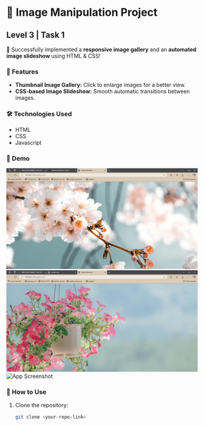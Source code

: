 # 🎨 Image Manipulation Project  

## Level 3 | Task 1  

🚀 Successfully implemented a **responsive image gallery** and an **automated image slideshow** using HTML & CSS!  

### 🔹 Features  
- **Thumbnail Image Gallery:** Click to enlarge images for a better view.  
- **CSS-based Image Slideshow:** Smooth automatic transitions between images.  

### 🛠️ Technologies Used  
- HTML  
- CSS
- Javascript

### 📸 Demo  
![App Screenshot](https://github.com/anshika1510/Level-3-Task-1/blob/main/Screenshot%20(137).png)
![App Screenshot](https://github.com/anshika1510/Level-3-Task-1/blob/main/Screenshot%20(139).png)
![App Screenshot](https://github.com/anshika1510/Level-3-Task-1/blob/main/images/screenshot.png)

### 📂 How to Use  
1. Clone the repository:  
   ```bash
   git clone <your-repo-link>
